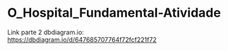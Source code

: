 # O_Hospital_Fundamental-Atividade

Link parte 2 dbdiagram.io: https://dbdiagram.io/d/647685707764f72fcf221f72
